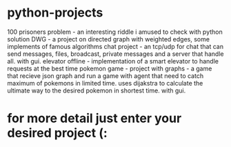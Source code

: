 # python-projects
100 prisoners problem - an interesting riddle i amused to check with python solution
DWG - a project on directed graph with weighted edges, some implements of famous algorithms
chat project - an tcp/udp for chat that can send messages, files, broadcast, private messages and a server that handle all. with gui.
elevator offline - implementation of a smart elevator to handle requests at the best time
pokemon game - project with graphs - a game that recieve json graph and run a game with agent that need to catch maximum of pokemons in limited time. uses dijakstra to calculate the ultimate way to the desired pokemon in shortest time. with gui.
# for more detail just enter your desired project (:
